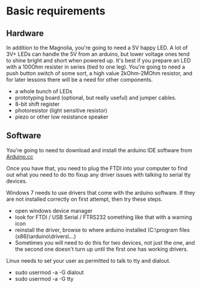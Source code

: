 # Basic requirements

## Hardware

In addition to the Magnolia, you're going to need a 5V happy LED. A lot of 3V+ LEDs can handle the 5V from an arduino, but lower voltage ones tend to shine bright and short when powered up. It's best if you prepare an LED with a 100Ohm resister in series (tied to one leg). You're going to need a push button switch of some sort, a high value 2kOhm-2MOhm resistor, and for later lessons there will be a need for other components.

* a whole bunch of LEDs
* prototyping board (optional, but really useful) and jumper cables.
* 8-bit shift register
* photoresistor (light sensitive resistor)
* piezo or other low resistance speaker

## Software

You're going to need to download and install the arduino IDE software from [Arduino.cc](http://arduino.cc/en/Main/Software)

Once you have that, you need to plug the FTDI into your computer to find out what you need to do tto fixup any driver issues with talking to serial tty devices.

Windows 7 needs to use drivers that come with the arduino software. If they are not installed correctly on first attempt, then try these steps.
* open windows device manager
* look for FTDI / USB Serial / FTRS232 something like that with a warning icon
* reinstall the driver, browse to where arduino installed (C:\program files (x86)\arduino\drivers\\...)
* Sometimes you will need to do this for two devices, not just the one, and the second one doesn't turn up until the first one has working drivers.

Linux needs to set your user as permitted to talk to tty and dialout.
* sudo usermod -a -G dialout <username>
* sudo usermod -a -G tty <username>

